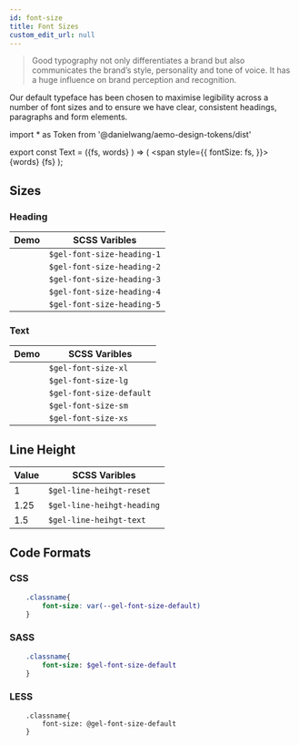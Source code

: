 ```yaml
---
id: font-size
title: Font Sizes
custom_edit_url: null
---
```


>Good typography not only differentiates a brand but also communicates the brand’s style, personality and tone of voice. It has a huge influence on brand perception and recognition. 
     
Our default typeface has been chosen to maximise legibility across a number of font sizes and to ensure we have clear, consistent headings, paragraphs and form elements.

import * as Token from '@danielwang/aemo-design-tokens/dist' 

export const Text = ({fs, words} ) => ( <span style={{
    fontSize: fs,
}}>{words} {fs}</span> );

## Sizes

### Heading

| Demo | SCSS Varibles 
|---|---|
| <Text fs={Token.FontSizeHeading1} words="Font size"/> | `$gel-font-size-heading-1` 
| <Text fs={Token.FontSizeHeading2} words="Font size"/> | `$gel-font-size-heading-2` 
| <Text fs={Token.FontSizeHeading3} words="Font size"/> | `$gel-font-size-heading-3` 
| <Text fs={Token.FontSizeHeading4} words="Font size"/> | `$gel-font-size-heading-4` 
| <Text fs={Token.FontSizeHeading5} words="Font size"/> | `$gel-font-size-heading-5`


### Text
| Demo | SCSS Varibles 
|---|---|
| <Text fs={Token.FontSizeTextXl} words="Font size"/> | `$gel-font-size-xl` 
| <Text fs={Token.FontSizeTextLg} words="Font size"/> | `$gel-font-size-lg` 
| <Text fs={Token.FontSizeTextDefault} words="Font size"/> | `$gel-font-size-default` 
| <Text fs={Token.FontSizeTextSm} words="Font size"/> | `$gel-font-size-sm` 
| <Text fs={Token.FontSizeTextXs} words="Font size"/> | `$gel-font-size-xs` 

## Line Height

| Value | SCSS Varibles 
|---|---|
| 1 | `$gel-line-heihgt-reset` 
| 1.25 | `$gel-line-heihgt-heading` 
| 1.5 | `$gel-line-heihgt-text` 

## Code Formats

### CSS

```css
    .classname{
        font-size: var(--gel-font-size-default)
    }
```

### SASS
```sass
    .classname{
        font-size: $gel-font-size-default
    }
```

### LESS
```less
    .classname{
        font-size: @gel-font-size-default
    }
```
